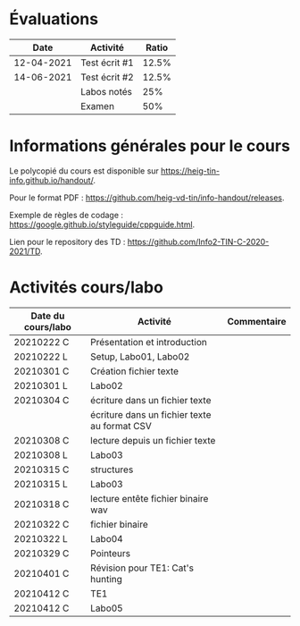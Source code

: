 # Évaluations

| Date | Activité | Ratio |
|---|---|---|
| 12-04-2021 | Test écrit #1 | 12.5% |
| 14-06-2021 | Test écrit #2 | 12.5% |
|   | Labos notés | 25% |
|   | Examen | 50% |

# Informations générales pour le cours

Le polycopié du cours est disponible sur https://heig-tin-info.github.io/handout/.

Pour le format PDF :  https://github.com/heig-vd-tin/info-handout/releases.

Exemple de règles de codage : https://google.github.io/styleguide/cppguide.html.

Lien pour le repository des TD : https://github.com/Info2-TIN-C-2020-2021/TD.

# Activités cours/labo
| Date du cours/labo | Activité | Commentaire |
|---|---|---|
|20210222 C | Présentation et introduction |  |
|20210222 L | Setup, Labo01, Labo02 |  |
|20210301 C | Création fichier texte |  |
|20210301 L | Labo02 |  |
|20210304 C | écriture dans un fichier texte |  |
| | écriture dans un fichier texte au format CSV |  |
|20210308 C | lecture depuis un fichier texte |  |
|20210308 L | Labo03 |  |
|20210315 C | structures |  |
|20210315 L | Labo03 |  |
|20210318 C | lecture entête fichier binaire wav | |
|20210322 C |  fichier binaire  | |
|20210322 L | Labo04 |  |
|20210329 C | Pointeurs  | |
|20210401 C | Révision pour TE1: Cat's hunting |
|20210412 C | TE1 |
|20210412 C | Labo05 |
